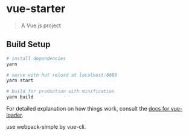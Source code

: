 # vue-starter

> A Vue.js project

## Build Setup

``` bash
# install dependencies
yarn

# serve with hot reload at localhost:8080
yarn start

# build for production with minification
yarn build
```

For detailed explanation on how things work, consult the [docs for vue-loader](http://vuejs.github.io/vue-loader).

use webpack-simple by vue-cli.
